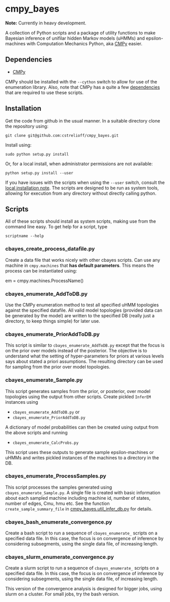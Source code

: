 # cmpy_bayes #

**Note:** Currently in heavy development.

A collection of Python scripts and a package of utility functions to make
Bayesian inference of unifilar hidden Markov models (uHMMs) and
epsilon-machines with Computation Mechanics Python, aka
[CMPy](http://cmpy.csc.ucdavis.edu/) easier.

## Dependencies ##

* [CMPy](http://cmpy.csc.ucdavis.edu/)

CMPy should be installed with the `--cython` switch to allow for use of the
enumeration library.  Also, note that CMPy has a quite a few
[dependencies](http://cmpy.csc.ucdavis.edu/installation.html) that
are required to use these scripts.

## Installation ##

Get the code from github in the usual manner.  In a suitable directory clone
the repository using:

    git clone git@github.com:cstrelioff/cmpy_bayes.git

Install using:

    sudo python setup.py install

Or, for a local install, when administrator permissions are not available:

    python setup.py install --user

If you have issues with the scripts when using the `--user` switch, consult the
[local installation note](LOCALINSTALL.md).  The scripts are designed to be run
as system tools, allowing for execution from any directory without directly
calling python.

## Scripts ##

All of these scripts should install as system scripts, making use from the
command line easy.  To get help for a script, type

    scriptname --help

### cbayes_create_process_datafile.py ###

Create a data file that works nicely with other cbayes scripts.  Can use
any machine in `cmpy.machines` that **has default parameters**.  This means
the process can be instantiated using:

em = cmpy.machines.ProcessName()

### cbayes_enumerate_AddToDB.py ###


Use the CMPy enumeration method to test all specified uHMM topologies against
the specified datafile.  All valid model topologies (provided data can be
generated by the model) are written to the specified DB (really just a
directory, to keep things simple) for later use.

### cbayes_enumerate_PriorAddToDB.py ###

This script is similar to `cbayes_enumerate_AddToDB.py` except that the focus
is on the prior over models instead of the posterior.  The objective is to
understand what the setting of hyper-parameters for priors at various levels
says about stated a priori assumptions.  The resulting directory can be used
for sampling from the prior over model topologies.

### cbayes_enumerate_Sample.py ###

This script generates samples from the prior, or posterior, over model
topologies using the output from other scripts.  Create pickled `InferEM`
instances using

* `cbayes_enumerate_AddToDB.py`
or
* `cbayes_enumerate_PriorAddToDB.py`

A dictionary of model probabilities can then be created using output from the
above scripts and running

* `cbayes_enumerate_CalcProbs.py`

This script uses these outputs to generate sample epsilon-machines or uHMMs and
writes pickled instances of the machines to a directory in the DB.

### cbayes_enumerate_ProcessSamples.py ###

This script processes the samples generated using `cbayes_enumerate_Sample.py`.
A single file is created with basic information about each sampled machine
including machine id, number of states, number of edges, Cmu, hmu etc. See the 
function `create_sample_summary_file` in
[cmpy_bayes.util_infer_db.py](cmpy_bayes/util_infer_db.py) for details.

### cbayes_bash_enumerate_convergence.py ###

Create a bash script to run a sequence of `cbayes_enumerate_` scripts on a
specified data file.  In this case, the focus is on convergence of inference
by considering subsegments, using the single data file, of increasing length.

### cbayes_slurm_enumerate_convergence.py ###

Create a slurm script to run a sequence of `cbayes_enumerate_` scripts on a
specified data file.  In this case, the focus is on convergence of inference
by considering subsegments, using the single data file, of increasing length.

This version of the convergence analysis is designed for bigger jobs, using
slurm on a cluster.  For small jobs, try the bash version.

